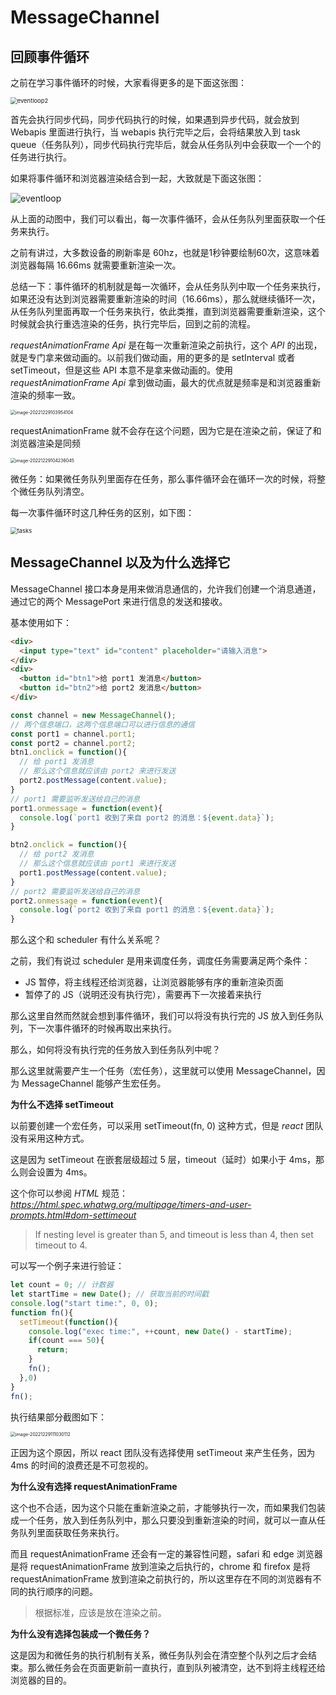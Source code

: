 # MessageChannel



## 回顾事件循环

之前在学习事件循环的时候，大家看得更多的是下面这张图：

<img src="https://xiejie-typora.oss-cn-chengdu.aliyuncs.com/2022-12-29-021951.gif" alt="eventloop2" style="zoom:67%;" />

首先会执行同步代码，同步代码执行的时候，如果遇到异步代码，就会放到 Webapis 里面进行执行，当 webapis 执行完毕之后，会将结果放入到 task queue（任务队列），同步代码执行完毕后，就会从任务队列中会获取一个一个的任务进行执行。

如果将事件循环和浏览器渲染结合到一起，大致就是下面这张图：

![eventloop](https://xiejie-typora.oss-cn-chengdu.aliyuncs.com/2022-12-29-022329.gif)

从上面的动图中，我们可以看出，每一次事件循环，会从任务队列里面获取一个任务来执行。

之前有讲过，大多数设备的刷新率是 60hz，也就是1秒钟要绘制60次，这意味着浏览器每隔 16.66ms 就需要重新渲染一次。

总结一下：事件循环的机制就是每一次循环，会从任务队列中取一个任务来执行，如果还没有达到浏览器需要重新渲染的时间（16.66ms），那么就继续循环一次，从任务队列里面再取一个任务来执行，依此类推，直到浏览器需要重新渲染，这个时候就会执行重选渲染的任务，执行完毕后，回到之前的流程。



*requestAnimationFrame Api* 是在每一次重新渲染之前执行，这个 *API* 的出现，就是专门拿来做动画的。以前我们做动画，用的更多的是 setInterval 或者 setTimeout，但是这些 API 本意不是拿来做动画的。使用 *requestAnimationFrame Api* 拿到做动画，最大的优点就是频率是和浏览器重新渲染的频率一致。

<img src="https://xiejie-typora.oss-cn-chengdu.aliyuncs.com/2022-12-29-023954.png" alt="image-20221229103954104" style="zoom:50%;" />

requestAnimationFrame 就不会存在这个问题，因为它是在渲染之前，保证了和浏览器渲染是同频

<img src="https://xiejie-typora.oss-cn-chengdu.aliyuncs.com/2022-12-29-024236.png" alt="image-20221229104236045" style="zoom:50%;" />

微任务：如果微任务队列里面存在任务，那么事件循环会在循环一次的时候，将整个微任务队列清空。

每一次事件循环时这几种任务的区别，如下图：

<img src="https://xiejie-typora.oss-cn-chengdu.aliyuncs.com/2022-12-29-024700.gif" alt="tasks" style="zoom:67%;" />



## MessageChannel 以及为什么选择它

MessageChannel 接口本身是用来做消息通信的，允许我们创建一个消息通道，通过它的两个 MessagePort 来进行信息的发送和接收。

基本使用如下：

```html
<div>
  <input type="text" id="content" placeholder="请输入消息">
</div>
<div>
  <button id="btn1">给 port1 发消息</button>
  <button id="btn2">给 port2 发消息</button>
</div>
```

```js
const channel = new MessageChannel();
// 两个信息端口，这两个信息端口可以进行信息的通信
const port1 = channel.port1;
const port2 = channel.port2;
btn1.onclick = function(){
  // 给 port1 发消息
  // 那么这个信息就应该由 port2 来进行发送
  port2.postMessage(content.value);
}
// port1 需要监听发送给自己的消息
port1.onmessage = function(event){
  console.log(`port1 收到了来自 port2 的消息：${event.data}`);
}

btn2.onclick = function(){
  // 给 port2 发消息
  // 那么这个信息就应该由 port1 来进行发送
  port1.postMessage(content.value);
}
// port2 需要监听发送给自己的消息
port2.onmessage = function(event){
  console.log(`port2 收到了来自 port1 的消息：${event.data}`);
}
```

那么这个和 scheduler 有什么关系呢？

之前，我们有说过 scheduler 是用来调度任务，调度任务需要满足两个条件：

- JS 暂停，将主线程还给浏览器，让浏览器能够有序的重新渲染页面
- 暂停了的 JS（说明还没有执行完），需要再下一次接着来执行

那么这里自然而然就会想到事件循环，我们可以将没有执行完的 JS 放入到任务队列，下一次事件循环的时候再取出来执行。

那么，如何将没有执行完的任务放入到任务队列中呢？

那么这里就需要产生一个任务（宏任务），这里就可以使用 MessageChannel，因为 MessageChannel 能够产生宏任务。



**为什么不选择 setTimeout**

以前要创建一个宏任务，可以采用 setTimeout(fn, 0) 这种方式，但是 *react* 团队没有采用这种方式。

这是因为 setTimeout 在嵌套层级超过 5 层，timeout（延时）如果小于 4ms，那么则会设置为 4ms。

这个你可以参阅 *HTML* 规范：*https://html.spec.whatwg.org/multipage/timers-and-user-prompts.html#dom-settimeout*

>If nesting level is greater than 5, and timeout is less than 4, then set timeout to 4.

可以写一个例子来进行验证：

```js
let count = 0; // 计数器
let startTime = new Date(); // 获取当前的时间戳
console.log("start time:", 0, 0);
function fn(){
  setTimeout(function(){
    console.log("exec time:", ++count, new Date() - startTime);
    if(count === 50){
      return;
    }
    fn();
  },0)
}
fn();
```

执行结果部分截图如下：

<img src="https://xiejie-typora.oss-cn-chengdu.aliyuncs.com/2022-12-29-031030.png" alt="image-20221229111030112" style="zoom:50%;" />

正因为这个原因，所以 react 团队没有选择使用 setTimeout 来产生任务，因为 4ms 的时间的浪费还是不可忽视的。



**为什么没有选择 requestAnimationFrame**

这个也不合适，因为这个只能在重新渲染之前，才能够执行一次，而如果我们包装成一个任务，放入到任务队列中，那么只要没到重新渲染的时间，就可以一直从任务队列里面获取任务来执行。

而且 requestAnimationFrame 还会有一定的兼容性问题，safari 和 edge 浏览器是将 requestAnimationFrame 放到渲染之后执行的，chrome 和 firefox 是将 requestAnimationFrame 放到渲染之前执行的，所以这里存在不同的浏览器有不同的执行顺序的问题。

> 根据标准，应该是放在渲染之前。



**为什么没有选择包装成一个微任务？**

这是因为和微任务的执行机制有关系，微任务队列会在清空整个队列之后才会结束。那么微任务会在页面更新前一直执行，直到队列被清空，达不到将主线程还给浏览器的目的。
